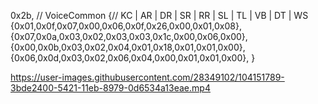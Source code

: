 0x2b,  // VoiceCommon
{//  KC | AR | DR | SR | RR | SL | TL | VB | DT | WS
   {0x01,0x0f,0x07,0x00,0x06,0x0f,0x26,0x00,0x01,0x08}, 
   {0x07,0x0a,0x03,0x02,0x03,0x03,0x1c,0x00,0x06,0x00}, 
   {0x00,0x0b,0x03,0x02,0x04,0x01,0x18,0x01,0x01,0x00}, 
   {0x06,0x0d,0x03,0x02,0x06,0x04,0x00,0x01,0x01,0x00}, 
}

https://user-images.githubusercontent.com/28349102/104151789-3bde2400-5421-11eb-8979-0d6534a13eae.mp4
